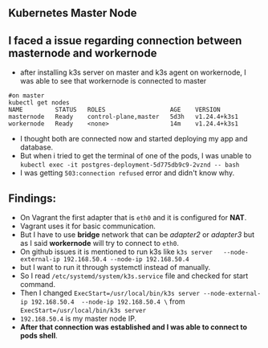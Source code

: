## Kubernetes Master Node
## I faced a issue regarding connection between masternode and workernode
- after installing k3s server on master and k3s agent on workernode, I was able to see that workernode is connected to master
```
#on master 
kubectl get nodes 
NAME         STATUS   ROLES                  AGE    VERSION
masternode   Ready    control-plane,master   5d3h   v1.24.4+k3s1
workernode   Ready    <none>                 14m    v1.24.4+k3s1
```
- I thought both are connected now and started deploying my app and database.
- But when i tried to get the terminal of one of the pods, I was unable to 
`kubectl exec -it postgres-deployment-5d775db9c9-2vznd -- bash`
- I was getting `503:connection refused` error and didn't know why.

## Findings:
- On Vagrant the first adapter that is `eth0` and it is configured for **NAT**.
- Vagrant uses it for basic communication.
- But I have to use **bridge** network that can be *adapter2* or *adapter3* but as I said **workernode** will try to connect to `eth0`. 
- On github issues it is mentioned to run k3s like `k3s server   --node-external-ip 192.168.50.4 --node-ip 192.168.50.4`
- but I want to run it through systemctl instead of manually.
- So I read `/etc/systemd/system/k3s.service` file and checked for start command.
- Then I changed `ExecStart=/usr/local/bin/k3s server --node-external-ip 192.168.50.4  --node-ip 192.168.50.4 \` from `ExecStart=/usr/local/bin/k3s server`
- `192.168.50.4` is my master node IP.
- **After that connection was established and I was able to connect to pods shell**.